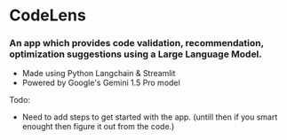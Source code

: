 # CodeLens

### An app which provides code validation, recommendation, optimization suggestions using a Large Language Model.
 - Made using Python Langchain & Streamlit
 - Powered by Google's Gemini 1.5 Pro model


Todo:
 - Need to add steps to get started with the app. (untill then if you smart enought then figure it out from the code.)
